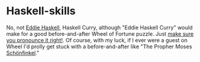 

# Haskell-skills

No, not [Eddie Haskell](https://www.youtube.com/watch?v=6nvclk4p6Wo), Haskell Curry, although "Eddie Haskell Curry" would make for a good before-and-after Wheel of Fortune puzzle. Just [make sure you pronounce it right!](https://www.youtube.com/watch?v=ja7rr91C6CQ&feature=youtu.be&t=0m34s). Of course, with my luck, if I ever were a guest on Wheel I'd prolly get stuck with a before-and-after like "The Propher Moses [Schönfinkel](https://en.wikipedia.org/wiki/Moses_Sch%C3%B6nfinkel)." 